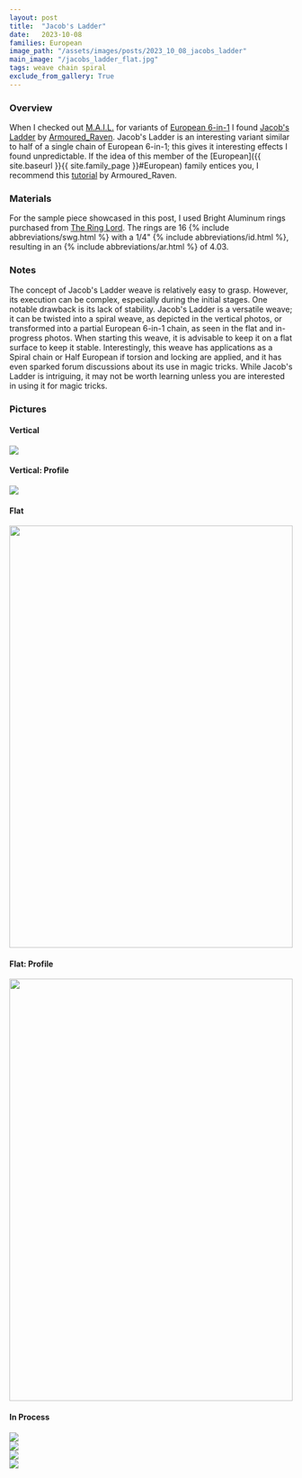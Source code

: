 ```yaml
---
layout: post
title:  "Jacob's Ladder"
date:   2023-10-08
families: European
image_path: "/assets/images/posts/2023_10_08_jacobs_ladder"
main_image: "/jacobs_ladder_flat.jpg"
tags: weave chain spiral
exclude_from_gallery: True
---
```


### Overview

When I checked out [M.A.I.L.](https://www.mailleartisans.org/) for variants of [European 6-in-1]() I found [Jacob's Ladder](https://www.mailleartisans.org/weaves/weavedisplay.php?key=281) by [Armoured_Raven](https://www.mailleartisans.org/members/memberdisplay.php?key=947). Jacob's Ladder is an interesting variant similar to half of a single chain of European 6-in-1; this gives it interesting effects I found unpredictable. If the idea of this member of the [European]({{ site.baseurl }}{{ site.family_page }}#European) family entices you, I recommend this [tutorial](https://www.mailleartisans.org/articles/articledisplay.php?key=147) by Armoured_Raven.


### Materials

For the sample piece showcased in this post, I used Bright Aluminum rings purchased from [The Ring Lord](https://theringlord.com/). The rings are 16 {% include abbreviations/swg.html %} with a 1/4" {% include abbreviations/id.html %}, resulting in an {% include abbreviations/ar.html %} of 4.03.


### Notes

The concept of Jacob's Ladder weave is relatively easy to grasp. However, its execution can be complex, especially during the initial stages. One notable drawback is its lack of stability. Jacob's Ladder is a versatile weave; it can be twisted into a spiral weave, as depicted in the vertical photos, or transformed into a partial European 6-in-1 chain, as seen in the flat and in-progress photos. When starting this weave, it is advisable to keep it on a flat surface to keep it stable. Interestingly, this weave has applications as a Spiral chain or Half European if torsion and locking are applied, and it has even sparked forum discussions about its use in magic tricks. While Jacob's Ladder is intriguing, it may not be worth learning unless you are interested in using it for magic tricks.


### Pictures

#### Vertical

<img src="{{ site.baseurl }}{{ page.image_path }}/jacobs_ladder_vertical.jpg" style="max-height: min(750px, 95vh)">


#### Vertical: Profile

<img src="{{ site.baseurl }}{{ page.image_path }}/jacobs_ladder_vertical_profile.jpg" style="max-height: min(750px, 95vh)">


#### Flat

<img src="{{ site.baseurl }}{{ page.image_path }}/jacobs_ladder_flat.jpg" style="width: min(750px, 100%)">


#### Flat: Profile

<img src="{{ site.baseurl }}{{ page.image_path }}/jacobs_ladder_flat_profile.jpg" style="width: min(750px, 100%)">


#### In Process

<img src="{{ site.baseurl }}{{ page.image_path }}/jacobs_ladder_step_01.jpg" class="post-process-image-150">

<br>

<img src="{{ site.baseurl }}{{ page.image_path }}/jacobs_ladder_step_02.jpg" class="post-process-image-150">

<br>

<img src="{{ site.baseurl }}{{ page.image_path }}/jacobs_ladder_step_03.jpg" class="post-process-image-150">

<br>

<img src="{{ site.baseurl }}{{ page.image_path }}/jacobs_ladder_step_04.jpg" class="post-process-image-150">